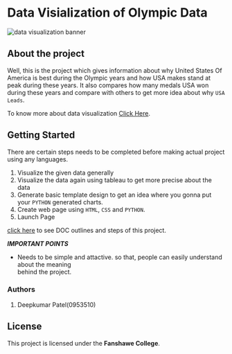# Data Visialization of Olympic Data

![](/Users/d_patel109038/Downloads/data.jpg "data visualization banner")

## About the project

Well, this is the project which gives information about why United States Of America is 
best during the Olympic years and how USA makes stand at peak during these years.
It also compares how many medals USA won during these years and compare with others 
to get more idea about why ```USA Leads```.

To know more about data visualization [Click Here](https://www.tableau.com/learn/articles/data-visualization).

## Getting Started

There are certain steps needs to be completed before making actual project using any languages.
1. Visualize the given data generally
2. Visualize the data again using tableau to get more precise about the data
3. Generate basic template design to get an idea where you gonna put your ```PYTHON``` generated
   charts.
4. Create web page using ```HTML```, ```CSS``` and ```PYTHON```.
5. Launch Page

[click here](https://drive.google.com/open?id=1Y4-DeCiF2nZhCFGcvpLKcOR1e2ee7B9nTWfq1H9U1vE) to see DOC outlines and steps of this project.

***IMPORTANT POINTS***

- Needs to be simple and attactive. so that, people can easily understand about the meaning  
  behind the project.

### Authors

1. Deepkumar Patel(0953510)


## License 

This project is licensed under the **Fanshawe College**.